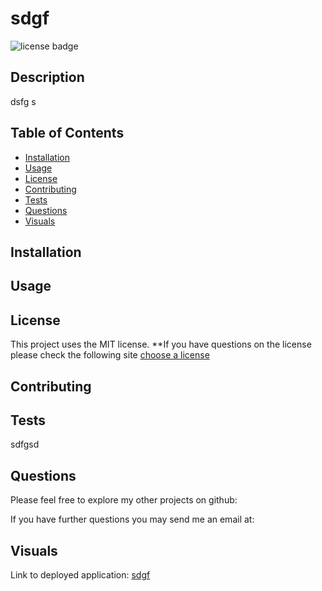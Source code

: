 # sdgf
  ![license badge](https://img.shields.io/badge/license-MIT-yellowgreen.svg)

## Description
dsfg
s




## Table of Contents
- [Installation](#installation)
- [Usage](#usage)
- [License](#license)
- [Contributing](#contributing)
- [Tests](#tests)
- [Questions](#questions)
- [Visuals](#visuals)

## Installation



## Usage



## License
  
  This project uses the MIT license. 
  **If you have questions on the license please check the following site [choose a license](www.google.com)

## Contributing



## Tests

sdfgsd

## Questions

Please feel free to explore my other projects on github: [](https://www.github.com/)

If you have further questions you may send me an email at: 

## Visuals

Link to deployed application:
[sdgf]()
